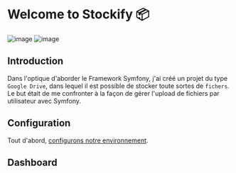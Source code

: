 # Welcome to Stockify 📦
![image]({https://img.shields.io/badge/Symfony-000000?style=for-the-badge&logo=Symfony&logoColor=white}) ![image]({https://img.shields.io/badge/Bootstrap-563D7C?style=for-the-badge&logo=bootstrap&logoColor=white})

## Introduction

Dans l'optique d'aborder le Framework Symfony, j'ai créé un projet du type `Google Drive`, dans lequel il est possible de stocker toute sortes de `fichers`. Le but était de me confronter à la façon de gérer l'upload de fichiers par utilisateur avec Symfony.

## Configuration

Tout d'abord, [configurons notre environnement](<INSTALLATION.md>).

## Dashboard
